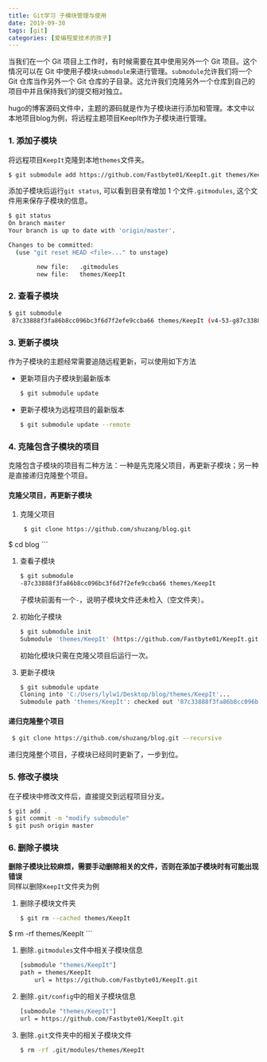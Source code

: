 ```yaml
---
title: Git学习 子模块管理与使用
date: 2019-09-30
tags: [git]
categories: [爱编程爱技术的孩子]
---
```




当我们在一个 Git 项目上工作时，有时候需要在其中使用另外一个 Git 项目。这个情况可以在 Git 中使用子模块`submodule`来进行管理。`submodule`允许我们将一个 Git 仓库当作另外一个 Git 仓库的子目录。这允许我们克隆另外一个仓库到自己的项目中并且保持我们的提交相对独立。

hugo的博客源码文件中，主题的源码就是作为子模块进行添加和管理。本文中以本地项目blog为例，将远程主题项目KeepIt作为子模块进行管理。

### 1. 添加子模块

将远程项目`KeepIt`克隆到本地`themes`文件夹。

```bash
$ git submodule add https://github.com/Fastbyte01/KeepIt.git themes/KeepIt
```

添加子模块后运行`git status`, 可以看到目录有增加 1 个文件`.gitmodules`, 这个文件用来保存子模块的信息。

```bash
$ git status
On branch master
Your branch is up to date with 'origin/master'.

Changes to be committed:
  (use "git reset HEAD <file>..." to unstage)

        new file:   .gitmodules
        new file:   themes/KeepIt
```

### 2. 查看子模块

```bash
$ git submodule
 87c33888f3fa86b8cc096bc3f6d7f2efe9ccba66 themes/KeepIt (v4-53-g87c3388)
```

### 3. 更新子模块

作为子模块的主题经常需要追随远程更新，可以使用如下方法

*   更新项目内子模块到最新版本
    
    ```bash
    $ git submodule update
    ```
    
*   更新子模块为远程项目的最新版本
    
    ```bash
    $ git submodule update --remote
    ```
    

### 4. 克隆包含子模块的项目

克隆包含子模块的项目有二种方法：一种是先克隆父项目，再更新子模块；另一种是直接递归克隆整个项目。

#### 克隆父项目，再更新子模块

1.  克隆父项目
    
    ```bash
     $ git clone https://github.com/shuzang/blog.git
 $ cd blog
    ```
    
1.  查看子模块
    
    ```bash
    $ git submodule
    -87c33888f3fa86b8cc096bc3f6d7f2efe9ccba66 themes/KeepIt
    ```
    
    子模块前面有一个`-`，说明子模块文件还未检入（空文件夹）。

3. 初始化子模块

   ```bash
   $ git submodule init
   Submodule 'themes/KeepIt' (https://github.com/Fastbyte01/KeepIt.git) registered for path 'themes/KeepIt'
   ```

    初始化模块只需在克隆父项目后运行一次。

4. 更新子模块

   ```bash
   $ git submodule update
   Cloning into 'C:/Users/lylw1/Desktop/blog/themes/KeepIt'...
   Submodule path 'themes/KeepIt': checked out '87c33888f3fa86b8cc096bc3f6d7f2efe9ccba66'
   ```

#### 递归克隆整个项目

```bash
 $ git clone https://github.com/shuzang/blog.git --recursive
```

递归克隆整个项目，子模块已经同时更新了，一步到位。

### 5. 修改子模块

在子模块中修改文件后，直接提交到远程项目分支。

```bash
$ git add .
$ git commit -m "modify submodule"
$ git push origin master
```

### 6. 删除子模块

**删除子模块比较麻烦，需要手动删除相关的文件，否则在添加子模块时有可能出现错误**  
同样以删除`KeepIt`文件夹为例

1.  删除子模块文件夹
    
    ```bash
    $ git rm --cached themes/KeepIt
$ rm -rf themes/KeepIt
    ```
    
1.  删除`.gitmodules`文件中相关子模块信息
    
    ```bash
    [submodule "themes/KeepIt"]
	path = themes/KeepIt
    	url = https://github.com/Fastbyte01/KeepIt.git
    ```
    
1.  删除`.git/config`中的相关子模块信息
    
    ```bash
    [submodule "themes/KeepIt"]
	url = https://github.com/Fastbyte01/KeepIt.git
    ```
    
1.  删除`.git`文件夹中的相关子模块文件
    
    ```bash
    $ rm -rf .git/modules/themes/KeepIt
    ```
    
    

